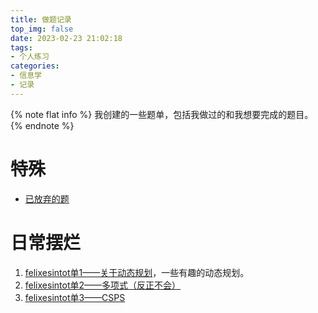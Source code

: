 ```yaml
---
title: 做题记录
top_img: false
date: 2023-02-23 21:02:18
tags:
- 个人练习
categories:
- 信息学
- 记录
---
```

{% note flat info %}
我创建的一些题单，包括我做过的和我想要完成的题目。  
{% endnote %}
# 特殊
+ [已放弃的题](https://www.luogu.com.cn/training/153987#problems)
# 日常摆烂
1. [felixesintot单1——关于动态规划](https://www.luogu.com.cn/training/280352#problems)，一些有趣的动态规划。
2. [felixesintot单2——多项式（反正不会）](https://www.luogu.com.cn/training/289440#problems)
3. [felixesintot单3——CSPS](https://www.luogu.com.cn/training/289448#problems)